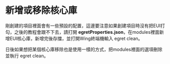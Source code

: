 # 新增或移除核心庫





剛創建的項目裡面會有一些預設的配置，這邊要注意如果創建項目時沒有把EUI打勾，之後的教程會跟不下去，請打開 **egretProperties.json**，在modules裡面新增EUI核心庫，新增完後存擋，並打開Wing終端機輸入 egret clean。



日後如果想把某個核心庫移除也是使用一樣的方式，把modules裡面的選項刪除並執行 egret clean。